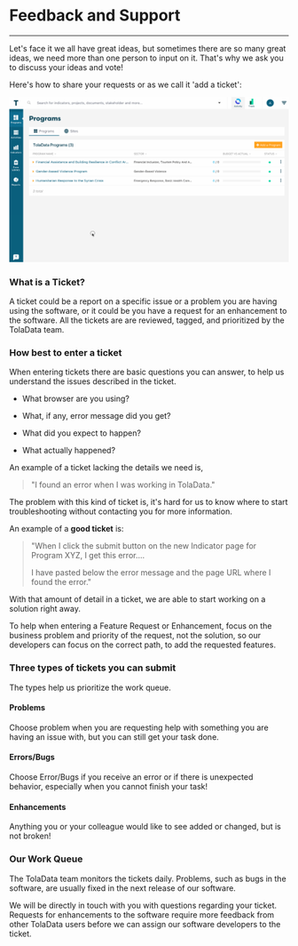 # Feedback and Support

---

Let's face it we all have great ideas, but sometimes there are so many great ideas, we need more than one person to input on it. That's why we ask you to discuss your ideas and vote!

Here's how to share your requests or as we call it 'add a ticket':

![](/assets/ticketing.gif)

### **What is a Ticket?**

A ticket could be a report on a specific issue or a problem you are having using the software,  or it could be you have a request for an enhancement to the software. All the tickets are are reviewed, tagged, and prioritized by the TolaData team.

### **How best to enter a ticket**

When entering tickets there are basic questions you can answer, to help us understand the issues described in the ticket.

* What browser are you using?

* What, if any, error message did you get?

* What did you expect to happen?

* What actually happened?

An example of a ticket lacking the details we need is,

> "I found an error when I was working in TolaData."

The problem with this kind of ticket is, it's hard for us to know where to start troubleshooting without contacting you for more information.

An example of a **good ticket** is:

> "When I click the submit button on the new Indicator page for Program XYZ,  I get this error....
>
> I have pasted below the error message and the page URL where I found the error."

With that amount of detail in a ticket, we are able to start working on a solution right away.

To help when entering a Feature Request or Enhancement, focus on the business problem and priority of the request,  not the solution, so our developers can focus on the correct path, to add the requested features.

### **Three types of tickets you can submit**

The types help us prioritize the work queue.

#### **Problems**

Choose problem when you are requesting help with something you are having an issue with, but you can still get your task done.

#### **Errors/Bugs**

Choose Error/Bugs if you receive an error or if there is unexpected behavior, especially when you cannot finish your task!

#### **Enhancements**

Anything you or your colleague would like to see added or changed, but is not broken!

### Our **Work Queue**

The TolaData team monitors the tickets daily. Problems, such as bugs in the software, are usually fixed in the next release of our software.

We will be directly in touch with you with questions regarding your ticket. Requests for enhancements to the software require more feedback from other TolaData users before we can assign our software developers to the ticket.

